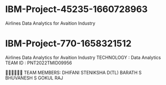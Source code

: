# IBM-Project-45235-1660728963
Airlines Data Analytics for Avaition Industry
# IBM-Project-770-1658321512
Airlines Data Analytics for Avaition Industry
TECHNOLOGY : Data Analytics
TEAM ID : PNT2022TMID09956

🧑‍🤝‍🧑🧑‍🤝‍🧑 TEAM MEMBERS:
DHIFANI STENIKSHA D(TL)
BARATH S
BHUVANESH S
GOKUL RAJ
